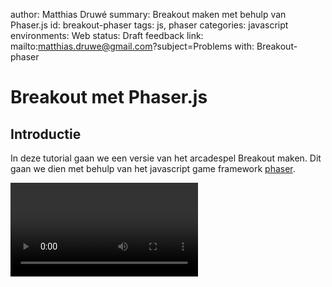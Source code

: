 author: Matthias Druwé
summary: Breakout maken met behulp van Phaser.js
id: breakout-phaser
tags: js, phaser
categories: javascript
environments: Web
status: Draft
feedback link: mailto:matthias.druwe@gmail.com?subject=Problems with: Breakout-phaser

# Breakout met Phaser.js


## Introductie
In deze tutorial gaan we een versie van het arcadespel Breakout maken. Dit gaan we dien met behulp van het javascript game framework [phaser](https://phaser.io). 

<video id="Cr6z3AyhRr8">

### Phaser.io
Phaser is één van de vele game frameworks die er bestaan om games te maken in javascript.

Een game framework zorgt ervoor dat we niet alle veel voorkomende logica zelf moeten schrijven. Enkele voorbeelden van wat je kan verwachten in een game framework zijn:

* Uitvoeren van animaties
* Zwaartekracht (of andere krachten)
* collision (bots) detectie
* ...

Daarnaast zorgt een (game) framework voor een structuur hoe we code moeten schrijven en structureren. De code die we zelf schrijven wordt onderdeel van het framework en wordt door het framework uitgevoerd.

Bij een game framework vinden we vaak 2 onderdelen terug in het framework: 

* Een setup functie
* Een loop functie

De setup functie wordt gebruikt om alles wat slechts 1 keer uitgevoerd moet worden in te plaatsen. Bij een game bestaat dit vooral uit het opzetten van de startpositie.

De loop functie is een functie die continu wordt uitgevoerd. In deze functie gaan we reageren op acties en zullen de spelelementen zichzelf of andere objecten beïnvloeden.

Positive
: Dit kan je eventueel herkennen wanneer je reeds geëxperimenteerd hebt met Arduino of ESP32 bordjes.


### Opbouw van het spel
In de volgende stappen gaan we het spel stelselmatig opbouwen.

Wanneer we hierboven naar de versie van atari kijken, kunnen we enkele stappen opsplitsen.

1. Een bal die botst op muren
2. Een platform (pallet) dat heen en weer kan bewogen worden
3. De ball die botst op het pallet
4. Blokken die hangen en waar tegen gebotst kan worden en verwijderd worden
5. Extra's
   * Score + levens
   * Snelheid van de bal verhogen
   * Variabele bal richting
   * Complexe blokken (meerdere keren zelfde blok raken of opties in blokken verwerken)

### Starter code
De starter code kan je vinden op [GitHub](https://github.com/MatthiasDruwe/Breakout-workshop/tree/starter). 

Door te klikken op **code** en vervolgens **download zip** kan je de map op je computer plaatsen. Vergeet de zip file zeker niet te unzippen.

![code](assets/Github.png)

#### Dependencies
Wanneer je de gedownloade map opent met *Visual Studio Code* zie je reeds enkele mappen en bestanden staan. De meeste van deze bestanden zijn configuratie files voor Node.js.

Positive
: Node.js is een javascript runtime environment. In andere woorden wil dit zeggen dat Node.js een omgeving is waar we javascript kunnen uitvoeren (buiten de browser dus). De applicatie die we maken zal in de browser uitgevoerd worden, in dit geval gebruiken we Node.js om de juiste libraries in te laden en een development server te runnen.

Het project heeft enkele dependencies nodig die nog niet zijn toegevoegd aan het project. Deze kan je inladen met behulp van onderstaande commando. Voer dit commando uit in de terminal. De terminal kan je verkrijgen door te klikken op Terminal > New Terminal.

![](assets/terminal.png)

```console
npm install
```

Verder zijn er nog 2 commando's die we nodig gaan hebben.

Met het start commando wordt er een lokale webserver gestart. Deze gaan we nodig hebben om tijdens het ontwikkelen onze code te testen.

``` console
npm run start
```

Met het build commando wordt er een folder gemaakt die we kunnen uploaden op een webserver om ons project publiek toegankelijk te maken.

``` console
npm run build
```

#### src folder
In de src folder gaan we de applicatie maken. Hierin vind je reeds enkele assets en een index.js file waar we al onze code gaan plaatsen.

In deze file zijn er al enkele lijnen code voorzien.

Met behulp van de eerste lijn, zorgen we ervoor dat het phaser framework wordt ingeladen. De 9 import lijnen nadien, zorgen ervoor dat we op een eenvoudige manier gebruik kunnen maken van de assets.

In de codelijnen hierna wordt een class gemaakt. Deze class erft over van *Phaser.Scene*. Dit wil zeggen dat deze klasse een phaserscene gaat zijn waarin het spel zal geladen worden. Het is mogelijk om meerdere scenes te maken in 1 applicatie. In onze applicatie gaan we slechts 1 scene gebruiken.

In de Phaser.Scene class zijn 3 functies geschreven. Deze 3 functies zijn de basis van het phaser (game) framework.
* In de **preload** functie worden alle items geladen alvorens het spel gestart wordt. Deze gaan we later vooral gebruiken om images in te laden. Wanneer we images pas laden wanneer we ze nodig hebben, zou dit het spel kunnen vertragen.
* In de **create** functie gaan we het spel initialiseren. We plaatsen alle items op het scherm, voegen enkele eventlisteners toe en stellen alle startinstellingen in.
* In de **update** functie wordt alle logica geplaatst die continue moet uitgevoerd worden. In ons spel zal dit voornamelijk bestaan uit reageren op keyboardacties.

Tot slot staan er onderaan nog enkele lijnen code die dienen als configuratie. Hierin bepalen we hoe groot het canvas van de game is, welke renderer er gebruikt moet worden en welke scenes er zijn. Daarna wordt het game object met deze configuratie gemaakt. Hiermee wordt ook het spel speelbaar (zichtbaar in de browser).


## De bal laten botsen tegen de muren
In deze sectie gaan we een bal in het canvas tonen en deze laten botsen tegen de randen van het scherm.

![alt](assets/bouncingball.gif)

### Preloaden van de image
De bal die we gaan gebruiken gaat de ball.png image zijn die reeds in onze imports staan. We moeten images gaan inladen en dit doen we in de `preload` functie van phaser. 

De code die we hiervoor gaan gebruiken ziet er als volgt uit.

```javascript
preload()
{
   this.load.image('ball', ball_img);
} 
```

In deze code zie je enkele zaken staan:
* **this** is een verwijzing naar de huidige klasse. Doordat we overerven van een andere klasse zijn er voor ons reeds enkele properties en functies ter beschikking
* **load** is één van de beschikbare properties. In phaser bestaan wordt deze property vooral gebruikt als een soort overkoepeling van alle load functies.
* Eén van deze load functies is **image**. Hiermee kunnen we de image reeds inladen in het geheugen van de browser. Aan deze functie geven we 2 parameters mee:
  * De eerste parameter is een string waarmee we later deze image kunnen gaan oproepen. De image krijgt een key die we later kunnen gebruiken.
  * De tweede parameter is een link naar de image. Bij ons zit deze image in een import dus kunnen we hier de importname `ball_img` gebruiken.

### Bal op het canvas plaatsen
Op dit moment is de image ingeladen, maar wordt deze nog niet op het scherm geplaatst. Hiervoor dienen we één lijn code toen te voegen aan de `create` functie van phaser.

Deze code kan je hieronder zien.

```javascript
create()
{
   this.physics.add.image(400, 300, 'ball');
}
```
Bovenstaande code is net zoals bij het preloaden van de image opgebouwd uit verschillende onderdelen.
* **this** wordt opnieuw gebruikt om de huidige klasse aan te spreken
* Nu vragen we de property **physics** die op zijn beurt een property **add** heeft. Hiermee kunnen we verschillende soorten items toevoegen op ons scherm. We zouden ook gewoon **add** kunnen gebruiken zonder **physics**. Echter willen we later gebruik maken van enkele voordelen van de ze physics, zoals het botsen tegen randen of andere images en beweging. Een gewone image heeft deze functionaliteiten niet.
* We gaan een **image** toevoegen. Deze functie heeft 3 parameters
  * De eerste parameter is de x positie waar de image geplaatst wordt.
  * De tweede parameter is de y positie. Let wel op deze posities zijn ten opzichte van het middelpunt van de image.
  * De derde parameter is de key van de image die we eerder gepreload hebben.

Hiermee zien we nog steeds niets. Dit komt doordat we gebruik maken van physics. Deze worden in phaser niet standaard ingeladen. In de game config moeten we meegeven welke physics library we gaan gebruiken. We gaan dus onderaan de file de config als volgt moeten aanpassen.

```javascript
const config = {
   ...
    physics: {
        default: 'arcade',
        arcade: {
            gravity: { 
                y: 0 
            }
        }
    }
};
```

### Bal laten bewegen
Momenteel zou je op het scherm een bal moeten zien. Helaas beweegt deze nog niet uit zichzelf.
Op de bal gaan we een velocity moeten plaatsen. Hiervoor hebben we het ball object nodig. Dit gaan we in een variabele moeten plaatsen. In javascript hebben we hiervoor 2 opties:
1. We gebruiken let `let ball = this.physics.add.image(400,300, 'ball');`. Een variabele met let is een variabele die later ook gewijzigd kan worden.
2. We gebruiken const `const ball = this.physics.add.image(400,300, 'ball');`. Een variabele met const kunnen we later niet overschrijven.

In dit geval is const de logische keuze. We kiezen voor const variabelen zolang er geen reden is om deze ooit te wijzigen.

Om snelheid aan een object toe te voegen maken we gebruik van de setVelocity functie op het object.
De code ziet er dan als volgt uit:

```javascript
create() 
{
  const ball = this.physics.add.image(400,300, 'ball');
  ball.setVelocity(100);
}
```

De parameter die we toevoegen aan de functie `setVelocity` is zowel een snelheid in de x als de y richting. 

Positive
: In de browser ligt het absolute 0-punt links boven. Dit wil zeggen dat x stijgt wanneer we van links naar rechts gaan, en y stijgt van boven naar beneden.


We merken dat nu de bal buiten ons kader komt. Dit komt doordat we nergens het scherm afgebakend hebben. Met behulp van de functie `setCollideWorldBounds` op ons ball object kunnen we dit eenvoudig aanpassen.

```javascript
create() 
{
  ...
  ball.setCollideWorldBounds(true);
}
```

Tot slot moeten we er nog voor zorgen dat de bal mooi botst. Ook hiervoor hebben we een fuctie. Dit is de `setBounce` functie.

```javascript
create() 
{
  ...
  ball.setBounce(1);
}
```

Deze functie zorgt voor een bounce zowel in y als in x richting. De parameter die we hiermee geven, geeft aan hoe hard we willen botsen. Deze waarde kan tussen 0 en 1 liggen, waarbij 0 betekent dat de bal niet botst en 1 betekent dat de bal even hard terug botst.

## Het pallet toevoegen en laten bewegen

In deze fase gaan we het pallet toevoegen aan het scherm en ervoor zorgen dat dit naar links en rechts kan bewegen.

![](assets/movingpaddle.gif)

### Preloaden van de image en tonen van de image op het scherm
Net zoals bij de bal moeten we het pallet preloaden en tonen op het scherm.

Plaats zelf het pallet onderaan op het scherm. Maak hiervoor gebruik van de techniek die we in de vorige sectie zagen.

### Keyboard keys registreren
We gaan het pallet laten bewegen aan de hand van de pijltjes toetsen.

Hiervoor moeten we ons toetsenbord uitlezen. In Phaser moeten we eerst laten weten welke keys we gaan gebruiken door deze toe te voegen. We doen dit in de create fase van Phaser

```javascript

const LEFT_KEY = 'LEFT';
const RIGHT_KEY = 'RIGHT';

class MyGame extends Phaser.Scene
{

    keyboard;
    ...

    create()
    {
        ...
        this.keyboard = this.input.keyboard.addKeys(
            {
                LEFT_KEY: Phaser.Input.Keyboard.KeyCodes.LEFT, 
                RIGHT_KEY: Phaser.Input.Keyboard.KeyCodes.RIGHT
            }
          );
    }
} 
```

In bovenstaande code zien we dat we code moeten toevoegen op verschillende niveaus. Buiten de klasse maken we twee constanten aan die we later kunnen gebruiken, in plaats van hard-coded strings.

Binnen de klasse zien we een variabele keyboard. Deze keer zonder let of const. Javascript laat dit niet toe. Echter hebben we later deze variabele nodig in de update functie van de klasse. We noemen dit een **klassevariabele** of een **classmember**. In onze functies kunnen we deze aanspreken aan de hand van `this.{de variabele naam}`.

Verder zien we in de create functie dat we iets toekennen aan onze zopas gemaakte variabele `keyboard`.

Dit bestaat weer uit enkele zaken.
* Met `this` roepen we weer het huidige object aan.
* `input` is een andere property van `this`. Hierin zitten verschillende input manieren
* Met de property `keyboard` kunnen we iets gaan doen met het keyboard. In dit geval gaan we toetsen registreren met de `addKeys functie`. Deze functie krijgt één parameter mee.
  * Deze parameter is een speciale parameter want we maken hier gebruik van een javascript object dat dienst zal doen als een dictionary. Een javascipt object bestaat uit key-value paren. In dit geval is de key onze constante die we buiten de klasse gemaakt hebben en de value is een verwijzing naar de effectieve key.


### Keyboard keys controleren
De keys die we willen opvangen zijn nu geregistreerd. In de update functie kunnen we nu valideren of deze worden ingedrukt.

Dit kan je doen met onderstaande code

```javascript
update(time, delta)
{
    console.log(this.keyboard.LEFT_KEY.isDown);
}

```

De console log is een tool die ons kan helpen bij het debuggen (zoeken naar fouten) van een applicatie. In de de browser kan je de console log als volgt openen => Klik rechts in je browser scherm => Klik op inspect => Er opent nu een extra scherm,klik hier op console. Als alles goed loopt zou je hier nu false moeten zien staan. Wanneer je de linker pijl ingedrukt houdt zou je true moeten zien staan.

Schrijf zelf een selectie (if structuur) die valideert of het linker pijltje, rechter pijltje of geen enkel pijltje is ingedrukt.

### Het pallet bewegen
Nu we de input kunnen opvangen, kunnen we hier ook gepast op reageren.
* Wanneer het linker pijltje ingedrukt is, willen we naar links bewegen. 
* Wanneer het rechter pijltje ingedrukt is, willen we naar rechts bewegen
* Wanneer geen enkel pijltje ingedrukt is, willen we niet bewegen.

Het pallet kunnen we laten bewegen aan de hand van onderstaande code.

```javascript
this.paddle.setVelocityX(100);
```

In plaats van algemeen de velocity (snelheid) in te stellen, kiezen we er nu voor om enkel de X waarde aan te passen. Een negatieve velocity zorgt ervoor dat het object naar links beweegt. Een velocity van 0 zorgt ervoor dat het object blijft staan.

Let wel: Momenteel kunnen we het pallet object niet aanspreken in onze update functie. Dit komt doordat dit object enkel bestaat in de create functie. We moeten hiervan, net zoals bij keyboard, een klasse variabele van maken. Dit zal er dan als volgt uit zien.

```javascript
class MyGame extends Phaser.Scene
{
    ...
    /** @type {Phaser.Physics.Arcade.Image} */
    paddle;

    ...

    create()
    {
        ...
        this.paddle = ...
    }
}
```

In bovenstaande code zie je ook dat er commentaar is toegevoegd. Dit is een hulpmiddel voor Visual Studio Code. Javascript is een taal met dynamic typing. Dit wil zeggen dat het type van een variabele kan veranderen. Met deze lijn laten we aan de Visual Studio Code weten dat dit een arcade image is. Hier door kan VS Code ons verder helpen door de juiste intellisense opties te voorzien.

Als alles goed verloopt kan je nu op basis van je pijltjes toetsen je pallet laten bewegen. Gebruik voor de snelheid van je pallet ook eventueel constante zoals we deden voor `LEFT_KEY` en `RIGHT_KEY`.

### Pallet beperken tot ons scherm
Het pallet kan nu bewegen, maar we kunnen het pallet nog buiten de randen van ons scherm bewegen. Dit willen we niet. Bij het ball object hebben we een gelijkaardig probleem gehad en hebben we dit opgelost met 1 functie. Gebruik hier dezelfde functie.

## Collision tussen pallet en bal
De volgende stap is, er voor zorgen dat het pallet de bal doet botsen en wanneer de bal de onderkant van het scherm raakt, deze niet meer botst.

![](assets/movingpaddlewithbounce.gif)

### Een collider toevoegen

Om te valideren of de bal, het pallet raakt, kunnen we beroep doen op een object dat we in onze create functie kunnen toevoegen. Dit is een collider.

```javascript
create() 
{
  ...
  this.physics.add.collider(this.paddle, ball);
  ...
}
```

Deze code is net zo opgebouwd zoals we een image willen toevoegen. Momenteel hebben we deze verder ook niet nodig, dus plaatsen we dit niet in een variabele.
De collider krijgt op dit moment 2 parameters. Dit zijn de 2 object waarvan we willen valideren of ze elkaar raken.

Positive
: Zonder een gaming framework of library moeten we zelf gaan testen of de 2 objecten elkaar raken. Hierbij moeten we valideren of de x-positie van de bal tussen de uiterste punten van het pallet ligt en de y-positie van de bal groter is dan de y-positie van het pallet. Hierbij moeten we nog rekening houden met allerhande uitzonderingen zoals wat moet er gebeuren als de bal voorbij het pallet is en toch boven de bal schuift. Nu handelt het framework deze complexiteit voor ons af.

### Het pallet blokkeren
Als je bovenstaande lijn hebt toegevoegd en dit probeert, zal je merken dat er een vreemd side-effect ontstaat. Het pallet beweegt plots naar beneden en de bal beweegt enkel nog maar in horizontale richting.
Dit is zeker _niet_ de bedoeling. We moeten er dus op een manier voor zorgen dat het pallet niet beweegbaar is door een botsing. Het zal dus niet duwbaar mogen zijn.


```javascript
create() 
{
  ...
  this.paddle.setPushable(false);
  ...
}
```

Met bovenstaande code zeggen we dat paddle object (het pallet) niet pushable mag zijn.

### Onderkant van het scherm niet botsbaar maken
Tot slot willen we ook de bal onderaan het scherm niet meer laten botsen. Later zullen we implementeren dat het spel dan moet stoppen. 


```javascript
create() 
{
  ...
  this.physics.world.checkCollision.down = false;
  ...
}
```
In bovenstaande code stellen we in dat de collision (botsing) met de onderkant van de wereld niet meer moet gevalideerd worden.

## Blokken plaatsen en laten verdwijnen
In deze stap willen we een reeks blokken op het scherm tonen die we dan door een botsing met de bal laten verdwijnen.

![](assets/removingblocks.gif)

### Images preloaden
Alvorens we starten moeten de juiste images in de `preload` functie ingeladen worden. Doe dit net zoals het pallet en de bal.

### 1 blok toevoegen
We gaan starten met het toevoegen van 1 blok. Hierna gaan we een functie schrijven die meerdere blokken op ons scherm kan plaatsen. Aangezien we weten dat we later meerdere blokken gaan toevoegen, gaan we deze code ook al in een functie plaatsen.

```javascript
create() 
{
  ...
  this.addBlock(350, 100, 'block_1');
  ...
}

addBlock(x, y, img)
{
  ...
}

```
We creëren een functie die een x-positie, y-positie en imagenaam mee krijgt. 
Vul de functie `addBlock` zelf aan. Volgende zaken moeten hier zeker in gebeuren.
* Het blok op de juiste plaats zetten
* Het blok moet een botsing met de bal voorzien
  *  Hiervoor heb je het ball object nodig. Je kan er voor kiezen dit mee te geven met de functie of je maakt gebruik van een klassevariabele zoals het pallet.
* Het blok mag niet verplaatst worden.

### 1 blok verwijderen
Wanneer de bal botst met een blok moet dit blok verwijderd worden. Dit kunnen we doen door onze collider uit te breiden. We kunnen aan de collider een functie toevoegen die aangeroepen wordt op het moment dat de botsing plaats vindt. In deze functie kunnen we ons blok verwijderen

```javascript
addBlock(x, y, img) 
{
  this.physics.add.collider(block, this.ball, this.removeBlock )
}

removeBlock(block, ball)
{
  block.destroy();
}

```

### Meerdere blokken tonen
Om meerdere blokken te tonen gaan we gebruik maken van een matrix (2d array). Dit is een structuur die ons toelaat om in 2 dimensies informatie bij te houden. We kunnen ons dit voorstellen als een tabel.

In deze matrix gaan we bij houden per rij welke blokken we willen tonen op deze rij. We hebben keuze uit 6 blokken of geen blok. Elke rij van blokken zal steeds in het midden van ons scherm gepositioneerd staan.

Hieronder enkele voorbeelden van mogelijke tabellen in combinatie met hoe dit er zou uitzien.

![assets/row.html](assets/table1.png)
![map1](assets/map1.png)

```javascript
const levelMap = [
  [1],
  [2],
  [3],
  [4],
  [5],
  [6]
]
```

![assets/row.html](assets/table2.png)
![map2](assets/map2.png)

```javascript
const levelMap = [
  [1],
  [2, 2],
  [3, 3, 3],
  [4, 4, 4, 4],
  [5, 5, 5, 5, 5],
  [6, 6, 6, 6, 6, 6]
]
```

![assets/row.html](assets/table3.png)
![map3](assets/map3.png)

```javascript
const levelMap = [
  [1, 0, 0 ,0 ,0 ,0],
  [2, 2, 0, 0, 0, 0],
  [3, 3, 3, 0, 0, 0],
  [4, 4, 4, 4, 0, 0],
  [5, 5, 5, 5, 5, 0],
  [6, 6, 6, 6, 6, 6]
]
```
![assets/row.html](assets/table4.png)
![map3](assets/map4.png)

```javascript
const levelmap = [
  [5 ,6 ,1 ,2 ,3 ,4 ,5 ,6 ,5 ,4 ,3 ,2 ,1 ,6 ,5],
  [6 ,1 ,2 ,3 ,4 ,5 ,6 ,1 ,6 ,5 ,4 ,3 ,2 ,1 ,6],
  [1 ,2 ,3 ,4 ,5 ,6 ,1 ,2 ,1 ,6 ,5 ,4 ,3 ,2 ,1],
  [2 ,3 ,4 ,5 ,6 ,1 ,2 ,3 ,2 ,1 ,6 ,5 ,4 ,3 ,2],
  [3 ,4 ,5 ,6 ,1 ,2 ,3 ,4 ,3 ,2 ,1 ,6 ,5 ,4 ,3],
  [4 ,5 ,6 ,1 ,2 ,3 ,4 ,5 ,4 ,3 ,2 ,1 ,6 ,5 ,4]
];
```

Je mag een van deze `levelmap`s buiten de klasse toevoegen aan je code.

Vervolgens gaan we in een functie elke rij overlopen. Voor elke rij gaan we de `startXPosition` bepalen op basis van het aantal blokken en de breedte van de blokken.

Nadien gaan we elke blok op een bepaalde X en Y positie plaatsen aan de hand van de functie `addBlock()`

![](assets/Logica1.png)

De startPositie van y is steeds dezelfde. De startPositie voor x moeten we per rij opnieuw berekenen. Hier is dus een lus voor nodig. 

```javascript
...
const BLOCK_WIDTH = 41;
const BLOCK_SPACE = 5;
...

class MyGame extends Phaser.Scene
{
  ...
  loadBlocks()
  {
    const startYPosition = 20;
    for(let rowNumber = 0; rowNumber < levelmap.length; rowNumber++)
    {
      const numberOfBlocks = levelmap[rowNumber].length;
      const blockRowWidth = numberOfBlocks * BLOCK_WIDTH + (numberOfBlocks-1) * BLOCK_SPACE;
      const startXPosition = (this.renderer.width - blockRowWidth) / 2;
    }
  }

  ...
}
```

* In de for lus stellen we een variabele in die gaat bijhouden op welke rij we zijn. Vervolgens gaan we deze lus herhalen zolang deze variabel `i` kleiner is dan de lengte van het levelmap. Dit wil zeggen dat we elke rij gaan overlopen.
* `const numberOfBlocks = levelmap[i].length;` = hiermee hallen we het aantal blokken in deze rij op. Levelmap is een array, dus we kunnen de inhoud hiervan krijgen aan de hand van `[positie]`. Dit geeft ons terug een array van blokken terug. Hiervan willen we het aantal weten dit kunnen we met de `length` property opvragen.
* `this.renderer.width` geeft de breedte van het canvas terug
* We voegen ook 2 constanten toe zodat we niet met losse nummers aan het werken zijn.

Vervolgens gaan we de blokken toevoegen. De positie van een blok is afhankelijk van de startpositie en het hoeveelste blok dit is. Ook moeten we er rekening mee houden dat de positie die we meegeven aan de functie `addBlock` het center is van dit blok.

![](assets/Logica2.png)

```javascript
...
const BLOCK_WIDTH = 41;
const BLOCK_SPACE = 5;
const BLOCK_HEIGHT = 20;
...

class MyGame extends Phaser.Scene
{
  ...
  loadBlocks()
  {
    ...
    for(let rowNumber = 0; rowNumber < levelmap.length; rowNumber++)
    {
      ...

      for(let blockNumber = 0; blockNumber < levelmap[rowNumber].length ; blockNumber++)
      {
        const block_id = levelmap[rowNumber][blockNumber];
        if(block_id != 0)
        {
          const block_key = 'block_' + block_id;
          const xPositionBlock = startXPosition + blockNumber * (BLOCK_WIDTH + BLOCK_SPACE) + BLOCK_WIDTH / 2;
          const yPositionBlock = startYPosition + rowNumber * (BLOCK_HEIGHT + BLOCK_SPACE) + BLOCK_HEIGHT / 2;
          this.addBlock(xPositionBlock, yPositionBlock, block_key); 
        }
      }
    }
  }

  ...
}
```

In bovenstaande code schrijven we opnieuw een lus. Nu blijft de lus lopen zolang er blokken in de rij zitten.

* Eerst halen we het `block_id` op. Als het `block_id` 0 is, dan hoeven we niets te doen.
* In de code daarna maken we een variabele `block_key`. Deze zullen we nadien gebruiken om het juiste blok in te laden.
* Vervolgens berekenen we zoals in de afbeelding afgebeeld de positie van het nieuwe blok.
* Tot slot plaatsen we het blok op ons canvas via de functie `addBlock`

We moeten nu nog één aanpassing maken om dit te doen werken. In de `create` functie moeten we de functie `addBlock` verwijderen. In plaats daarvan roepen we hier nu de functie `loadBlocks` aan.

```javascript
create() 
{
  ...
  this.loadBlocks();
  ...
}

```

## Game starten en beëindigen
In dit deel gaan we de laatste zaken toevoegen. We gaan er voor zorgen dat het spel pas start wanneer we dit aangeven, we houden een score en levens bij en het spel stopt wanneer alle blokken weg zijn of wanneer alle levens op zijn.

![](assets/Finalgame.gif)  

### Game starten met de spatiebalk

Om dit te doen hebben we geen nieuwe kennis nodig. Veel van wat we tot nu toe reeds gebruikt hebben kan je gebruiken.

De aanpassingen die je hiervoor dient te maken zijn de volgende
* Voorzie een nieuwe key input bij spatie
* Controleer in de `update` functie of er op de spatiebalk is geklikt
* De snelheid van de bal mag niet ingesteld zijn in de `create` functie maar slechts wanneer de spatie wordt ingedrukt
* Voorzie een klasse variabele die bijhoud of het spel gestart is. De spatiebalk mag enkel gebruikt worden wanneer het spel nog niet gestart is.

### Een startboodschap tonen
We willen de speler verwelkomen in het spel of toch op zijn minst laten weten dat de spatiebalk gebruikt moet worden om te starten met spelen.
Hiervoor gaan we tekst toevoegen aan het scherm. 

Tekst kan je toevoegen op dezelfde manier zoals een image. In dit geval hoeft dit wel niet uit de physics property te komen

```javascript
create()
{
  this.add.text(400, 300, 'Druk op spatie om het spel te starten').setOrigin(0.5, 0.5);
}
```

We voegen hier een functie setOrigin aan toe. Bij tekstelementen worden gepositioneerd ten opzichte van hun linkerbovenhoek. We willen deze tekst net zoals onze images positioneren ten opzichte van het midden punt. De 2 parameters die we toevoegen zijn de x en y origin. Hiermee laten we weten dat de origin op 50% van de breedte en 50% van de hoogte moet ingesteld worden.

Voeg dit object toe aan een klasse variabele en noem deze `centerText`. Later gaan we deze nog gebruiken voor andere boodschappen. Wanneer het spel gestart is kan je deze verbergen met onderstaande code.


```javascript
this.centerText.setVisible(false);
```

Je kan dezelfde functie ook gebruiken om de bal zichtbaar en onzichtbaar te maken wanneer het spel niet gespeeld wordt.

### Einde spel - Game Over
In het spel hebben we 3 levens. Telkens wanneer de bal de onderkant van het scherm raakt verliezen we een leven en willen we het spel kunnen herstarten met de spatiebalk. Wanneer de levens op zijn zien we een game over boodschap en kunnen we het spel niet meer spelen.

#### Levens bij houden
Een eerste stap die we gaan ondernemen is het bij houden van levens. Maak een klasse variabele en noem deze `lives`. Stel deze standaard in op 3. Indien je later wil kan je deze ook steeds verhogen of verlagen.

#### Levens tonen op het scherm
Maak in de `create` functie een textelement aan dat je terug aan het klassevariabele toekent, noem deze variabel livesText. We moeten later de score eenvoudig kunnen aanpassen. Positioneer dit element rechtsboven. Door de origin op 0, 1 in te stellen kan je dit eenvoudig uitlijnen.

#### Levens aanpassen wanneer de bal de grond raakt
In de `update` functie kunnen we valideren of de y-positie van de bal groter of gelijk aan is aan de hoogte van het canvas. Indien dit zo is, dan raakt de bal de onderkant van het canvas.

``` javascript
update(time, delta)
{
  ...

  if(this.ball.y >= this.renderer.height)
  {
    ...
  }
}

```

Wanneer we in deze selectie komen dan moeten onderstaande zaken gebeuren
* Het spel wordt gepauzeerd, de variabele `gameStarted` wordt op false geplaatst.
* Het aantal levens wordt met 1 verminderd
* De tekst voor de levens wordt aangepast. Dit kan je doen met behulp van de `setText('new text')` methode van het `livesText` element.
* De snelheid van de bal wordt op 0 ingesteld
* De positie van de bal wordt terug ingesteld naar de startpositie. Dit kan je doen met de functie `setPosition(x,y)` op het bal element.
* Je kan eventueel de bal onzichtbaar maken
* Wanneer het aantal levens groter is dan 0, dan tonen we de tekst **Druk spatie om te starten**
* Indien het aantal levens gelijk is aan 0, toon dan de tekst **GAME OVER**
* Zorg er ook voor dat het spel niet kan gestart worden als het aantal levens 0 is.

### Score toevoegen
We willen ook een score zien. Maak hiervoor een score variabele op klasse niveau en stel deze in op 0. Net zoals bij levens willen we deze zien staan. Voeg hiervoor terug een tekstelement toe en plaats deze links in het scherm. Zorg dat ook dit element wordt opgeslagen in een klasse variabele.

In de functie `removeBlock` gaan we de score verhogen met 1 en gaan we dit ook moeten updaten op het scherm de code die je hiervoor zou schrijven zou er als volgt moeten uitzien.

```javascript
removeBlock(block, ball) 
{
  block.destroy();
  this.score++;
  this.scoreText.setText('Score: ' + this.score);
}
```

Deze code lijkt niet te werken. Dit komt doordat deze functie een callback functie is van de collider die we gemaakt hebben in de `addBlock` functie. De scope van de klasse verdwijnt door deze callback functie. We kunnen deze toevoegen aan de collider door de collider te vervangen door deze code.

```javascript
  this.physics.add.collider(block, this.ball,this.removeBlock,null,this);
```

De laatste parameter in deze functie zorgt ervoor dat de scope bewaard wordt en we wel kunnen verwijzen naar de klasse variabelen.

### Einde spel - You won
Om te weten of een speler gewonnen is, moeten we valideren dat alle blokken verdwenen zijn.
De eenvoudigste manier om dit te doen, is alle blokken aan een array toevoegen en telkens wanneer een blok geraakt wordt dit blok uit de array te verwijderen. Wanneer de array leeg is, kan je ervan uitgaan dat alle blokken weg zijn.

```javascript
class MyGame extends Phaser.Scene
{

  ...
  blocks = [];

  addBlock(x, y, block_id){
    ...
    this.blocks.push(block);
  }

  removeBlock(block, ball) 
  {
    ...
    const index = this.blocks.indexOf(block);
    this.blocks.splice(index, 1)


    if(this.blocks.length == 0) 
    {
     ...
    }
  }
}
```

* Met de functie `push` kan je elementen toevoegen aan een array.
* Met de functie `indexOf` kunnen we de index van een element opvragen
* Met de functie `splice` kunnen we element verwijderen. We geven hierbij de index van het element weer en hoeveel elementen er vanaf die locatie verwijderd moeten worden. In dit geval is dit 1.
* Met de property `length` kunnen we de lengte van de array opvragen. Wanneer deze 0 is moeten we enkele zaken doen.

Wanneer de blocks array 0 is, willen we dat onderstaande acties gebeuren.
* Op het scherm komt een boodschap **YOU WON**
* De snelheid van de bal wordt ingesteld als 0 en wordt onzichtbaar gezet.

## Uitbreidingen
De basis van het spel is klaar. Nu kunnen we het spel interessanter gaan maken door uitbreidingen te implementeren. Hieronder kan je kort enkele uitbreidingen vinden en welke tools van phaser je hiervoor kan gebruiken.

### Versnellingen
Een spel blijft pas leuk als het ook gradueel moeilijker wordt. Je kan het spel moeilijker maken door telkens wanneer de bal het pallet raakt, de bal sneller te laten gaan. Hiervoor ga je ook aan de collider van de bal met het pallet een callback functie moeten toevoegen. Hierin kan je dan instellen dat de snelheid (velocity) van de bal iets meer is dan voordien.

### Bots hoek
Aangezien de bal nu steeds met een hoek van 45° bots, is het spel zeer voorspelbaar. We kunnen het spel interessanter maken door een andere botshoek te implementeren. Hiervoor zijn er verschillende aanpakken die we kunnen volgen. Echter moeten we wel rekening houden dat de bal steeds bots in een hoek die ligt tussen 190° en 350° ligt. Een hoek van 0° zou de bal horizontaal naar rechts zou laten bewegen. De hoek vergroot in de wijzers van de klok. Wanneer de bal onder een hoek van 90° beweegt gaat de bal recht maar beneden.

De richting van de bal kunnen we instellen met deze code.

```javascript
this.physics.velocityFromAngle(hoek, snelheid, this.ball.body.velocity);
```

De richting van de ball kan je ophalen aan de hand van deze code
```javascript
this.ball.body.velocity.angle();
```
positive
: TIP: wanneer je dit probeer uit te werken maak voor jezelf een tekening hoe je dit kan berekenen zoals we gedaan hebben bij het plaatsen van de blokken.

#### Random hoek
Een mogelijke benadering is om telkens een willekeurige hoek te kiezen waarmee de bal botst

#### Absolute botslocatie
Je kan ook op basis van de positie waarbij de bal het pallet raakt een andere hoek instellen. Bijvoorbeeld als de bal in het midden botst gaat de bal recht omhoog. Botst de bal uiterst links op het pallet dan gaat de bal botsen met een hoek van 190°. Botst de bal uiterst rechts op het pallet dan zal de hoek 350° zijn. Botst de bal er ergens tussen dan kan je op basis van de locatie de juiste hoek berekenen.

#### Relatieve botslocatie
We kunnen ook een gelijkaardige benadering als hierboven gebruiken maar de bestaande hoek afhankelijk van de botslocatie vermeerderen of verminderen. 
Dit wil zeggen botst de ball exact in het midden, dan blijft de hoek dezelfde. Botst de bal uiterst links kan je bijvoorbeeld 30° verkleinen, botst de bal uiterst rechts kan je de hoek met 30° vergroten. Ook hier als de bal ergens tussen in kan je dan de juiste hoek bereken. 

#### Bewegende botsing
De meest logische, maar moeilijkste benadering, is dat wanneer het pallet stil staat we de natuurlijk botsing laten plaats vinden. 

Wanneer de botsing plaats vindt wanneer ook het pallet in beweging is, passen we de hoek aan. Hierbij moeten we de hoek berekenen op basis van de richting van de bal, de richting van het pallet en de locatie van de botsing.

* Bal komt van links, pallet gaat naar links => de hoek wordt groter, hoe meer het pallet naar rechts geraakt wordt hoe groter de hoek die toegevoegd wordt.
* Bal komt van links, pallet gaat naar rechts => de hoek wordt kleiner, hoe meer het pallet naar links geraakt wordt hoe groter de hoek die toegevoegd.
* Bal komt van rechts, pallet gaat naar links => de hoek wordt groter, hoe meer het pallet naar rechts geraakt wordt hoe groter de hoek die toegevoegd wordt.
* Bal komt van rechts, pallet gaat naar rechts => de hoek wordt kleiner, hoe meer het pallet naar links geraakt wordt hoe groter de hoek die toegevoegd.

### Hardnekkige blokken
We kunnen ook blokken toevoegen die we meerdere keren moeten raken. Hiervoor zouden we kunnen gebruik maken van de nummers van een blok. Waarbij het nummer staat hoeveel keer een blok moet geraakt worden. 

We kunnen dit bijhouden in het blok. We kunnen aan een blok data toevoegen en diezelfde data ook terug opvragen. 

```javascript
block.setData('hits', 5);
block.getData('hits');
```

### Special items
Wat in het originele spel ook nog aanwezig is, zijn special items die uit de blokken vallen. Wanneer je die vangt krijg je extra voordelen of nadelen.

Dit kan van alles zijn maar enkele ideeën zijn:
* Meerdere ballen 
* Sticky pallet, waarbij je de bal steeds vangt en zelf terug kan afschieten
* Groter pallet
* Kleiner pallet
* Sneller pallet
* Trager pallet
* Extra punten
* Shooter
* ...

Hiervoor moet je zelf nog images toevoegen die kunnen vallen. De meest logische manier om deze te laten vallen is met zwaartekracht. We maken dus geen gebruik van snelheid (velocity), maar van versnelling (acceleration).

Deze kan je instellen met behulp van onderstaande code:

```javascript
this.item.setAccelerationY(100);
```
Dit zorgt ervoor dat het item steeds iets sneller valt, net zoals zwaartekracht ervoor zorgt.

Wanneer het item het pallet raakt kan je dan de nodige acties uitvoeren. Let er wel op dat je mogelijks enkele regels moet veranderen of anders moet implementeren.

### Documentatie

De documentatie van phaser kan je vinden via deze link [deze link](https://photonstorm.github.io/phaser3-docs/index.html).